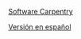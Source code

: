 

[Software Carpentry](https://swcarpentry.github.io/shell-novice/01-intro/index.html)  

[Versión en español](https://swcarpentry.github.io/shell-novice-es/01-intro/index.html)  



